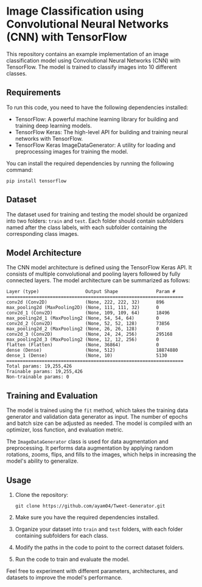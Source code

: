 # Image Classification using Convolutional Neural Networks (CNN) with TensorFlow

This repository contains an example implementation of an image classification model using Convolutional Neural Networks (CNN) with TensorFlow. The model is trained to classify images into 10 different classes.

## Requirements

To run this code, you need to have the following dependencies installed:

- TensorFlow: A powerful machine learning library for building and training deep learning models.
- TensorFlow Keras: The high-level API for building and training neural networks with TensorFlow.
- TensorFlow Keras ImageDataGenerator: A utility for loading and preprocessing images for training the model.

You can install the required dependencies by running the following command:

```
pip install tensorflow
```

## Dataset

The dataset used for training and testing the model should be organized into two folders: `train` and `test`. Each folder should contain subfolders named after the class labels, with each subfolder containing the corresponding class images.

## Model Architecture

The CNN model architecture is defined using the TensorFlow Keras API. It consists of multiple convolutional and pooling layers followed by fully connected layers. The model architecture can be summarized as follows:

```
Layer (type)                 Output Shape              Param #
=================================================================
conv2d (Conv2D)              (None, 222, 222, 32)      896
max_pooling2d (MaxPooling2D) (None, 111, 111, 32)      0
conv2d_1 (Conv2D)            (None, 109, 109, 64)      18496
max_pooling2d_1 (MaxPooling2 (None, 54, 54, 64)        0
conv2d_2 (Conv2D)            (None, 52, 52, 128)       73856
max_pooling2d_2 (MaxPooling2 (None, 26, 26, 128)       0
conv2d_3 (Conv2D)            (None, 24, 24, 256)       295168
max_pooling2d_3 (MaxPooling2 (None, 12, 12, 256)       0
flatten (Flatten)            (None, 36864)             0
dense (Dense)                (None, 512)               18874880
dense_1 (Dense)              (None, 10)                5130
=================================================================
Total params: 19,255,426
Trainable params: 19,255,426
Non-trainable params: 0
```

## Training and Evaluation

The model is trained using the `fit` method, which takes the training data generator and validation data generator as input. The number of epochs and batch size can be adjusted as needed. The model is compiled with an optimizer, loss function, and evaluation metric.

The `ImageDataGenerator` class is used for data augmentation and preprocessing. It performs data augmentation by applying random rotations, zooms, flips, and fills to the images, which helps in increasing the model's ability to generalize.

## Usage

1. Clone the repository:
   ```
   git clone https://github.com/ayam04/Tweet-Generator.git
   ```

2. Make sure you have the required dependencies installed.

3. Organize your dataset into `train` and `test` folders, with each folder containing subfolders for each class.

4. Modify the paths in the code to point to the correct dataset folders.

5. Run the code to train and evaluate the model.

Feel free to experiment with different parameters, architectures, and datasets to improve the model's performance.
